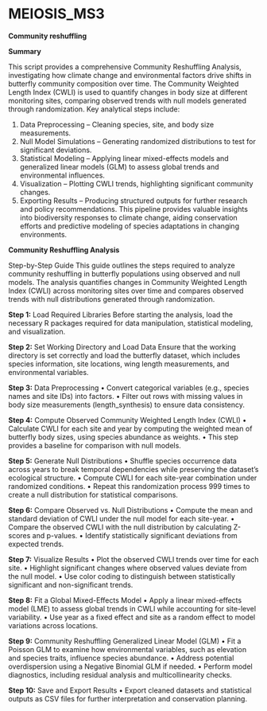 # MEIOSIS_MS3
**Community reshuffling**

**Summary**

This script provides a comprehensive Community Reshuffling Analysis, investigating how climate change and environmental factors drive shifts in butterfly community composition over time. The Community Weighted Length Index (CWLI) is used to quantify changes in body size at different monitoring sites, comparing observed trends with null models generated through randomization.
Key analytical steps include:
1.	Data Preprocessing – Cleaning species, site, and body size measurements.
2.	Null Model Simulations – Generating randomized distributions to test for significant deviations.
3.	Statistical Modeling – Applying linear mixed-effects models and generalized linear models (GLM) to assess global trends and environmental influences.
4.	Visualization – Plotting CWLI trends, highlighting significant community changes.
5.	Exporting Results – Producing structured outputs for further research and policy recommendations.
This pipeline provides valuable insights into biodiversity responses to climate change, aiding conservation efforts and predictive modeling of species adaptations in changing environments.



**Community Reshuffling Analysis** 

Step-by-Step Guide
This guide outlines the steps required to analyze community reshuffling in butterfly populations using observed and null models. The analysis quantifies changes in Community Weighted Length Index (CWLI) across monitoring sites over time and compares observed trends with null distributions generated through randomization.

**Step 1:** Load Required Libraries
Before starting the analysis, load the necessary R packages required for data manipulation, statistical modeling, and visualization.

**Step 2:** Set Working Directory and Load Data
Ensure that the working directory is set correctly and load the butterfly dataset, which includes species information, site locations, wing length measurements, and environmental variables.

**Step 3:** Data Preprocessing
•	Convert categorical variables (e.g., species names and site IDs) into factors.
•	Filter out rows with missing values in body size measurements (length_synthesis) to ensure data consistency.

**Step 4:** Compute Observed Community Weighted Length Index (CWLI)
•	Calculate CWLI for each site and year by computing the weighted mean of butterfly body sizes, using species abundance as weights.
•	This step provides a baseline for comparison with null models.

**Step 5:** Generate Null Distributions
•	Shuffle species occurrence data across years to break temporal dependencies while preserving the dataset’s ecological structure.
•	Compute CWLI for each site-year combination under randomized conditions.
•	Repeat this randomization process 999 times to create a null distribution for statistical comparisons.

**Step 6:** Compare Observed vs. Null Distributions
•	Compute the mean and standard deviation of CWLI under the null model for each site-year.
•	Compare the observed CWLI with the null distribution by calculating Z-scores and p-values.
•	Identify statistically significant deviations from expected trends.

**Step 7:** Visualize Results
•	Plot the observed CWLI trends over time for each site.
•	Highlight significant changes where observed values deviate from the null model.
•	Use color coding to distinguish between statistically significant and non-significant trends.

**Step 8:** Fit a Global Mixed-Effects Model
•	Apply a linear mixed-effects model (LME) to assess global trends in CWLI while accounting for site-level variability.
•	Use year as a fixed effect and site as a random effect to model variations across locations.

**Step 9:** Community Reshuffling Generalized Linear Model (GLM)
•	Fit a Poisson GLM to examine how environmental variables, such as elevation and species traits, influence species abundance.
•	Address potential overdispersion using a Negative Binomial GLM if needed.
•	Perform model diagnostics, including residual analysis and multicollinearity checks.

**Step 10:** Save and Export Results
•	Export cleaned datasets and statistical outputs as CSV files for further interpretation and conservation planning.



